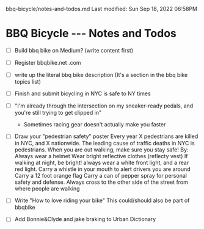 bbq-bicycle/notes-and-todos.md
Last modified: Sun Sep 18, 2022  06:58PM

# BBQ Bicycle --- Notes and Todos
* [ ] Build bbq bike on Medium? (write content first)
* [ ] Register bbqbike.net .com
* [ ] write up the literal bbq bike description (It's a section in the bbq bike topics list)
* [ ] Finish and submit bicycling in NYC is safe to NY times
* [ ] "I'm already through the intersection on my sneaker-ready pedals, and you're still trying to get clipped in"
	* Sometimes racing gear doesn't actually make you faster
* [ ] Draw your "pedestrian safety" poster
	Every year X pedestrians are killed in NYC, and X nationwide. The leading cause of traffic deaths in NYC is pedestrians.
	When you are out walking, make sure you stay safe!
	By:
		Always wear a helmet
		Wear bright reflective clothes
			(reflecty vest)
		If walking at night, be bright! always wear a white front light, and a rear red light.
		Carry a whistle in your mouth to alert drivers you are around
		Carry a 12 foot orange flag
		Carry a can of pepper spray for personal safety and defense.
		Always cross to the other side of the street from where people are walking
* [ ] Write "How to love riding your bike"
	This could/should also be part of bbqbike
* [ ] Add Bonnie&Clyde and jake braking to Urban Dictionary





